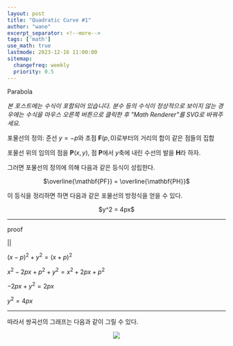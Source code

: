 ```yaml
---
layout: post
title: "Quadratic Curve #1"
author: "wano"
excerpt_separator: <!--more-->
tags: ['math']
use_math: true
lastmode: 2023-12-16 11:00:00
sitemap:
  changefreq: weekly
  priority: 0.5
---
```


Parabola <!--more-->

*본 포스트에는 수식이 포함되어 있습니다. 분수 등의 수식이 정상적으로 보이지 않는 경우에는 수식을 마우스 오른쪽 버튼으로 클릭한 후 "Math Renderer"를 SVG로 바꿔주세요.*

포물선의 정의: 준선 $y=-p$와 초점 $\mathbf{F}(p,0)$로부터의 거리의 합이 같은 점들의 집합

포물선 위의 임의의 점을 $\mathbf{P}(x,y)$, 점 $\mathbf{P}$에서 $y$축에 내린 수선의 발을 $\mathbf{H}$라 하자.

그러면 포물선의 정의에 의해 다음과 같은 등식이 성립한다.

<p style="text-align: center;">$\overline{\mathbf{PF}} = \overline{\mathbf{PH}}$</p>

이 등식을 정리하면 하면 다음과 같은 포물선의 방정식을 얻을 수 있다.

<p style="text-align: center;">$y^2 = 4px$</p>

---
proof

$\left|  \right|$

$(x-p)^2+y^2 = (x + p)^2$

$x^2 - 2px + p^2 + y^2 = x^2 + 2px + p^2$

$-2px + y^2 = 2px$

$y^2 = 4px$

---


따라서 쌍곡선의 그래프는 다음과 같이 그릴 수 있다.

<center><img src="https://cgvfxmath.github.io/assets/img/parabola_graph.jpg"></center>